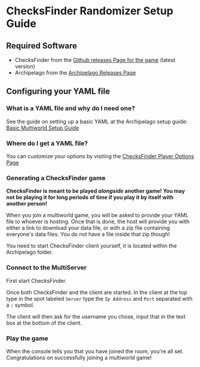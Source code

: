 # ChecksFinder Randomizer Setup Guide

## Required Software

- ChecksFinder from
  the [Github releases Page for the game](https://github.com/jonloveslegos/ChecksFinder/releases) (latest version)
- Archipelago from the [Archipelago Releases Page](https://github.com/ArchipelagoMW/Archipelago/releases)

## Configuring your YAML file

### What is a YAML file and why do I need one?

See the guide on setting up a basic YAML at the Archipelago setup
guide: [Basic Multiworld Setup Guide](/tutorial/Archipelago/setup/en)

### Where do I get a YAML file?

You can customize your options by visiting the [ChecksFinder Player Options Page](/games/ChecksFinder/player-options)

### Generating a ChecksFinder game

**ChecksFinder is meant to be played _alongside_ another game! You may not be playing it for long periods of time if 
you play it by itself with another person!**

When you join a multiworld game, you will be asked to provide your YAML file to whoever is hosting. Once that is done,
the host will provide you with either a link to download your data file, or with a zip file containing everyone's data
files. You do not have a file inside that zip though!

You need to start ChecksFinder client yourself, it is located within the Archipelago folder.

### Connect to the MultiServer

First start ChecksFinder.

Once both ChecksFinder and the client are started. In the client at the top type in the spot labeled `Server` type the 
`Ip Address` and `Port` separated with a `:` symbol.

The client will then ask for the username you chose, input that in the text box at the bottom of the client.

### Play the game

When the console tells you that you have joined the room, you're all set. Congratulations on successfully joining a
multiworld game!

